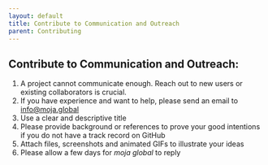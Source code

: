 ```yaml
---
layout: default
title: Contribute to Communication and Outreach
parent: Contributing
---
```


## Contribute to Communication and Outreach:  

1. A project cannot communicate enough. Reach out to new users or existing collaborators is crucial.
1. If you have experience and want to help, please send an email to info@moja.global 
1. Use a clear and descriptive title
1. Please provide background or references to prove your good intentions if you do not have a track record on GitHub
1. Attach files, screenshots and animated GIFs to illustrate your ideas
1. Please allow a few days for *moja global* to reply
 
